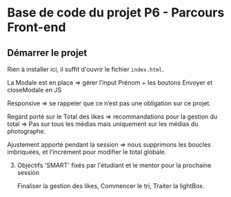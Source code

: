 # Base de code du projet P6 - Parcours Front-end

## Démarrer le projet

Rien à installer ici, il suffit d'ouvrir le fichier `index.html`.

La Modale est en place => gérer l’input Prénom + les boutons Envoyer et closeModale en JS

Responsive => se rappeler que ce n’est pas une obligation sur ce projet.

Regard porté sur le Total des likes => recommandations pour la gestion du total => Pas sur tous les médias mais uniquement sur les médias du photographe.

Ajustement apporté pendant la session => nous supprimons les boucles imbriquées, et l’incrément pour modifier le total globale.

3. Objectifs 'SMART' fixés par l'étudiant et le mentor pour la prochaine session

   Finaliser la gestion des likes,
   Commencer le tri,
   Traiter la lightBox.
